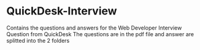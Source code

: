 # QuickDesk-Interview
Contains the questions and answers for the Web Developer Interview Question from QuickDesk
The questions are in the pdf file and answer are splitted into the 2 folders
